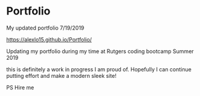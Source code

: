 # Portfolio
My updated portfolio 7/19/2019

https://alexlo15.github.io/Portfolio/


Updating my portfolio during my time at Rutgers coding bootcamp Summer 2019

this is definitely a work in progress I am proud of. Hopefully I can continue putting effort and make a modern sleek site!

PS Hire me
